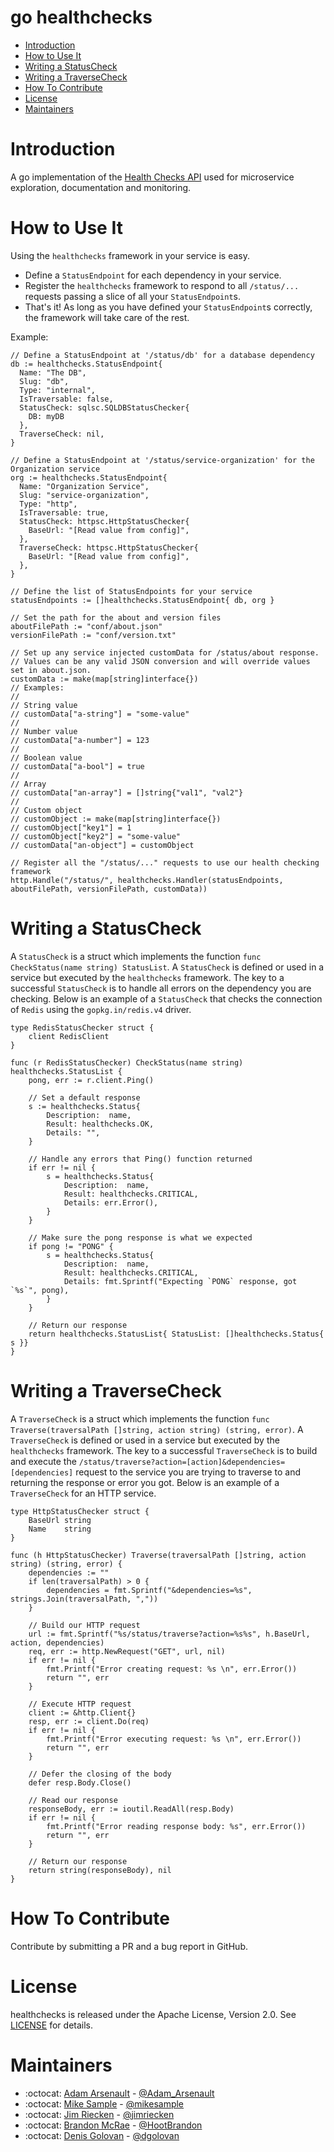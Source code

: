 # go healthchecks

- [Introduction](#introduction)
- [How to Use It](#how-to-use-it)
- [Writing a StatusCheck](#writing-a-statuscheck)
- [Writing a TraverseCheck](#writing-a-traversecheck)
- [How To Contribute](#how-to-contribute)
- [License](#license)
- [Maintainers](#maintainers)

# Introduction
A go implementation of the [Health Checks API](https://github.com/hootsuite/health-checks-api) used for microservice
exploration, documentation and monitoring.

# How to Use It
Using the `healthchecks` framework in your service is easy.
- Define a `StatusEndpoint` for each dependency in your service.
- Register the `healthchecks` framework to respond to all `/status/...` requests passing a slice of all your `StatusEndpoint`s.
- That's it! As long as you have defined your `StatusEndpoint`s correctly, the framework will take care of the rest.

Example:
```
// Define a StatusEndpoint at '/status/db' for a database dependency
db := healthchecks.StatusEndpoint{
  Name: "The DB",
  Slug: "db",
  Type: "internal",
  IsTraversable: false,
  StatusCheck: sqlsc.SQLDBStatusChecker{
    DB: myDB
  },
  TraverseCheck: nil,
}

// Define a StatusEndpoint at '/status/service-organization' for the Organization service
org := healthchecks.StatusEndpoint{
  Name: "Organization Service",
  Slug: "service-organization",
  Type: "http",
  IsTraversable: true,
  StatusCheck: httpsc.HttpStatusChecker{
    BaseUrl: "[Read value from config]",
  },
  TraverseCheck: httpsc.HttpStatusChecker{
    BaseUrl: "[Read value from config]",
  },
}

// Define the list of StatusEndpoints for your service
statusEndpoints := []healthchecks.StatusEndpoint{ db, org }

// Set the path for the about and version files
aboutFilePath := "conf/about.json"
versionFilePath := "conf/version.txt"

// Set up any service injected customData for /status/about response.
// Values can be any valid JSON conversion and will override values set in about.json.
customData := make(map[string]interface{})
// Examples:
//
// String value
// customData["a-string"] = "some-value"
//
// Number value
// customData["a-number"] = 123
//
// Boolean value
// customData["a-bool"] = true
//
// Array
// customData["an-array"] = []string{"val1", "val2"}
//
// Custom object
// customObject := make(map[string]interface{})
// customObject["key1"] = 1
// customObject["key2"] = "some-value"
// customData["an-object"] = customObject

// Register all the "/status/..." requests to use our health checking framework
http.Handle("/status/", healthchecks.Handler(statusEndpoints, aboutFilePath, versionFilePath, customData))
```

# Writing a StatusCheck
A `StatusCheck` is a struct which implements the function `func CheckStatus(name string) StatusList`. A `StatusCheck` is defined or used in
a service but executed by the `healthchecks` framework. The key to a successful `StatusCheck` is to handle all errors on the
dependency you are checking. Below is an example of a `StatusCheck` that checks the connection of `Redis` using the
`gopkg.in/redis.v4` driver.

```
type RedisStatusChecker struct {
	client RedisClient
}

func (r RedisStatusChecker) CheckStatus(name string) healthchecks.StatusList {
	pong, err := r.client.Ping()

	// Set a default response
	s := healthchecks.Status{
		Description:  name,
		Result: healthchecks.OK,
		Details: "",
	}

	// Handle any errors that Ping() function returned
	if err != nil {
		s = healthchecks.Status{
			Description:  name,
			Result: healthchecks.CRITICAL,
			Details: err.Error(),
		}
	}

	// Make sure the pong response is what we expected
	if pong != "PONG" {
		s = healthchecks.Status{
			Description:  name,
			Result: healthchecks.CRITICAL,
			Details: fmt.Sprintf("Expecting `PONG` response, got `%s`", pong),
		}
	}

	// Return our response
	return healthchecks.StatusList{ StatusList: []healthchecks.Status{ s }}
}
```

# Writing a TraverseCheck
A `TraverseCheck` is a struct which implements the function `func Traverse(traversalPath []string, action string) (string, error)`.
A `TraverseCheck` is defined or used in a service but executed by the `healthchecks` framework. The key to a successful
`TraverseCheck` is to build and execute the `/status/traverse?action=[action]&dependencies=[dependencies]` request to
the service you are trying to traverse to and returning the response or error you got. Below is an example of a
`TraverseCheck` for an HTTP service.

```
type HttpStatusChecker struct {
	BaseUrl string
	Name    string
}

func (h HttpStatusChecker) Traverse(traversalPath []string, action string) (string, error) {
	dependencies := ""
	if len(traversalPath) > 0 {
		dependencies = fmt.Sprintf("&dependencies=%s", strings.Join(traversalPath, ","))
	}

	// Build our HTTP request
	url := fmt.Sprintf("%s/status/traverse?action=%s%s", h.BaseUrl, action, dependencies)
	req, err := http.NewRequest("GET", url, nil)
	if err != nil {
		fmt.Printf("Error creating request: %s \n", err.Error())
		return "", err
	}

	// Execute HTTP request
	client := &http.Client{}
	resp, err := client.Do(req)
	if err != nil {
		fmt.Printf("Error executing request: %s \n", err.Error())
		return "", err
	}

	// Defer the closing of the body
	defer resp.Body.Close()

	// Read our response
	responseBody, err := ioutil.ReadAll(resp.Body)
	if err != nil {
		fmt.Printf("Error reading response body: %s", err.Error())
		return "", err
	}

	// Return our response
	return string(responseBody), nil
}
```

# How To Contribute
Contribute by submitting a PR and a bug report in GitHub.

# License
healthchecks is released under the Apache License, Version 2.0. See [LICENSE](LICENSE) for details.

# Maintainers
- :octocat: [Adam Arsenault](https://github.com/HootAdam) - [@Adam_Arsenault](https://twitter.com/Adam_Arsenault)
- :octocat: [Mike Sample](https://github.com/michael-sample-hs) - [@mikesample](https://twitter.com/mikesample)
- :octocat: [Jim Riecken](https://github.com/jriecken) - [@jimriecken](https://twitter.com/jimriecken)
- :octocat: [Brandon McRae](https://github.com/brandon-mcrae-hs) - [@HootBrandon](https://twitter.com/HootBrandon)
- :octocat: [Denis Golovan](https://github.com/denis-golovan-hs) - [@dgolovan](https://twitter.com/dgolovan)